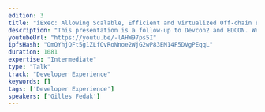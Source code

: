 ```yaml
---
edition: 3
title: "iExec: Allowing Scalable, Efficient and Virtualized Off-chain Execution for Arbitrary Applications"
description: "This presentation is a follow-up to Devcon2 and EDCON. We’ll introduce the iExec SDK that allows to execute any legacy applications from Ethereum smart contracts. Using a set of simple CLI tools, developers can register, deploy and administrate their applications in the iExec distributed Cloud. We’ll present examples that explain the solidity smart contract API and illustrate off-chain computations."
youtubeUrl: "https://youtu.be/-lAHW97ps5I"
ipfsHash: "QmQYhjQFt5g1ZLfQvRoNnoe2WjG2wP83EM14F5DVgPEqqL"
duration: 1081
expertise: "Intermediate"
type: "Talk"
track: "Developer Experience"
keywords: []
tags: ['Developer Experience']
speakers: ['Gilles Fedak']
---
```

